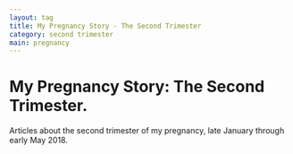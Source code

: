 ```yaml
---
layout: tag
title: My Pregnancy Story - The Second Trimester
category: second trimester
main: pregnancy
---
```


# My Pregnancy Story: The Second Trimester.

Articles about the second trimester of my pregnancy, late January through early May 2018.
